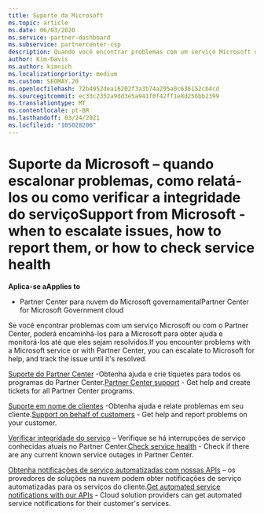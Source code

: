 ```yaml
---
title: Suporte da Microsoft
ms.topic: article
ms.date: 06/03/2020
ms.service: partner-dashboard
ms.subservice: partnercenter-csp
description: Quando você encontrar problemas com um serviço Microsoft ou com o Partner Center, poderá encaminhá-los para a Microsoft para obter ajuda e monitorar os problemas até que eles sejam resolvidos.
author: Kim-Davis
ms.author: kimnich
ms.localizationpriority: medium
ms.custom: SEOMAY.20
ms.openlocfilehash: 72b4952dea16202f3a3b74a295a0c636152cb4cd
ms.sourcegitcommit: ec33c2352a9dd3e5a941f0f42ff1e8d256bb2399
ms.translationtype: MT
ms.contentlocale: pt-BR
ms.lasthandoff: 03/24/2021
ms.locfileid: "105028206"
---
```

# <a name="support-from-microsoft---when-to-escalate-issues-how-to-report-them-or-how-to-check-service-health"></a><span data-ttu-id="c7455-103">Suporte da Microsoft – quando escalonar problemas, como relatá-los ou como verificar a integridade do serviço</span><span class="sxs-lookup"><span data-stu-id="c7455-103">Support from Microsoft - when to escalate issues, how to report them, or how to check service health</span></span>

<span data-ttu-id="c7455-104">**Aplica-se a**</span><span class="sxs-lookup"><span data-stu-id="c7455-104">**Applies to**</span></span>

- <span data-ttu-id="c7455-105">Partner Center para nuvem do Microsoft governamental</span><span class="sxs-lookup"><span data-stu-id="c7455-105">Partner Center for Microsoft Government cloud</span></span>

<span data-ttu-id="c7455-106">Se você encontrar problemas com um serviço Microsoft ou com o Partner Center, poderá encaminhá-los para a Microsoft para obter ajuda e monitorá-los até que eles sejam resolvidos.</span><span class="sxs-lookup"><span data-stu-id="c7455-106">If you encounter problems with a Microsoft service or with Partner Center, you can escalate to Microsoft for help, and track the issue until it's resolved.</span></span>

<span data-ttu-id="c7455-107">[Suporte do Partner Center](report-problems-with-partner-center.md) -Obtenha ajuda e crie tíquetes para todos os programas do Partner Center.</span><span class="sxs-lookup"><span data-stu-id="c7455-107">[Partner Center support](report-problems-with-partner-center.md) - Get help and create tickets for all Partner Center programs.</span></span>

<span data-ttu-id="c7455-108">[Suporte em nome de clientes](report-problems-on-behalf-of-a-customer.md) -Obtenha ajuda e relate problemas em seu cliente.</span><span class="sxs-lookup"><span data-stu-id="c7455-108">[Support on behalf of customers](report-problems-on-behalf-of-a-customer.md) - Get help and report problems on your customer.</span></span>

<span data-ttu-id="c7455-109">[Verificar integridade do serviço](check-service-health.md) – Verifique se há interrupções de serviço conhecidas atuais no Partner Center.</span><span class="sxs-lookup"><span data-stu-id="c7455-109">[Check service health](check-service-health.md) - Check if there are any current known service outages in Partner Center.</span></span>

<span data-ttu-id="c7455-110">[Obtenha notificações de serviço automatizadas com nossas APIs](get-automated-service-notifications-with-our-apis.md) – os provedores de soluções na nuvem podem obter notificações de serviço automatizadas para os serviços do cliente.</span><span class="sxs-lookup"><span data-stu-id="c7455-110">[Get automated service notifications with our APIs](get-automated-service-notifications-with-our-apis.md) - Cloud solution providers can get automated service notifications for their customer's services.</span></span>


 

 



